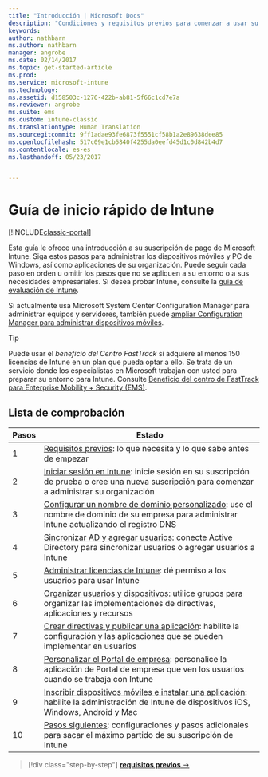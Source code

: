 ```yaml
---
title: "Introducción | Microsoft Docs"
description: "Condiciones y requisitos previos para comenzar a usar su suscripción de Intune"
keywords: 
author: nathbarn
ms.author: nathbarn
manager: angrobe
ms.date: 02/14/2017
ms.topic: get-started-article
ms.prod: 
ms.service: microsoft-intune
ms.technology: 
ms.assetid: d158503c-1276-422b-ab81-5f66c1cd7e7a
ms.reviewer: angrobe
ms.suite: ems
ms.custom: intune-classic
ms.translationtype: Human Translation
ms.sourcegitcommit: 9ff1adae93fe6873f5551cf58b1a2e89638dee85
ms.openlocfilehash: 517c09e1cb5840f4255da0eefd45d1c0d842b4d7
ms.contentlocale: es-es
ms.lasthandoff: 05/23/2017


---
```



# <a name="intune-quick-start-guide"></a>Guía de inicio rápido de Intune

[!INCLUDE[classic-portal](../includes/classic-portal.md)]

Esta guía le ofrece una introducción a su suscripción de pago de Microsoft Intune. Siga estos pasos para administrar los dispositivos móviles y PC de Windows, así como aplicaciones de su organización. Puede seguir cada paso en orden u omitir los pasos que no se apliquen a su entorno o a sus necesidades empresariales. Si desea probar Intune, consulte la [guía de evaluación de Intune](/intune-classic/understand-explore/get-started-with-a-30-day-trial-of-microsoft-intune).  

Si actualmente usa Microsoft System Center Configuration Manager para administrar equipos y servidores, también puede [ampliar Configuration Manager para administrar dispositivos móviles](https://docs.microsoft.com/sccm/mdm/understand/choose-between-standalone-intune-and-hybrid-mobile-device-management).

>[!TIP]
>Puede usar el *beneficio del Centro FastTrack* si adquiere al menos 150 licencias de Intune en un plan que pueda optar a ello. Se trata de un servicio donde los especialistas en Microsoft trabajan con usted para preparar su entorno para Intune. Consulte [Beneficio del centro de FastTrack para Enterprise Mobility + Security (EMS)](https://docs.microsoft.com/enterprise-mobility-security/Solutions/enterprise-mobility-fasttrack-program).

## <a name="checklist"></a>Lista de comprobación

| Pasos | Estado  |
| ------------- |-------------|
| 1  | [Requisitos previos](what-to-know-before-you-start-microsoft-intune.md): lo que necesita y lo que sabe antes de empezar|
| 2 |  [Iniciar sesión en Intune](start-with-a-paid-subscription-to-microsoft-intune-step-1.md): inicie sesión en su suscripción de prueba o cree una nueva suscripción para comenzar a administrar su organización   |  
| 3 | [Configurar un nombre de dominio personalizado](start-with-a-paid-subscription-to-microsoft-intune-step-2.md): use el nombre de dominio de su empresa para administrar Intune actualizando el registro DNS   |
| 4 | [Sincronizar AD y agregar usuarios](start-with-a-paid-subscription-to-microsoft-intune-step-3.md): conecte Active Directory para sincronizar usuarios o agregar usuarios a Intune  |
| 5 | [Administrar licencias de Intune](start-with-a-paid-subscription-to-microsoft-intune-step-4.md): dé permiso a los usuarios para usar Intune|
| 6 | [Organizar usuarios y dispositivos](start-with-a-paid-subscription-to-microsoft-intune-step-5.md): utilice grupos para organizar las implementaciones de directivas, aplicaciones y recursos |
| 7 | [Crear directivas y publicar una aplicación](start-with-a-paid-subscription-to-microsoft-intune-step-6.md): habilite la configuración y las aplicaciones que se pueden implementar en usuarios |
| 8 | [Personalizar el Portal de empresa](start-with-a-paid-subscription-to-microsoft-intune-step-7.md): personalice la aplicación de Portal de empresa que ven los usuarios cuando se trabaja con Intune  |
| 9 | [Inscribir dispositivos móviles e instalar una aplicación](start-with-a-paid-subscription-to-microsoft-intune-step-8.md): habilite la administración de Intune de dispositivos iOS, Windows, Android y Mac |
|10 | [Pasos siguientes](post-configuration-tasks.md): configuraciones y pasos adicionales para sacar el máximo partido de su suscripción de Intune|


>[!div class="step-by-step"]
[**requisitos previos** &rarr;](what-to-know-before-you-start-microsoft-intune.md)

